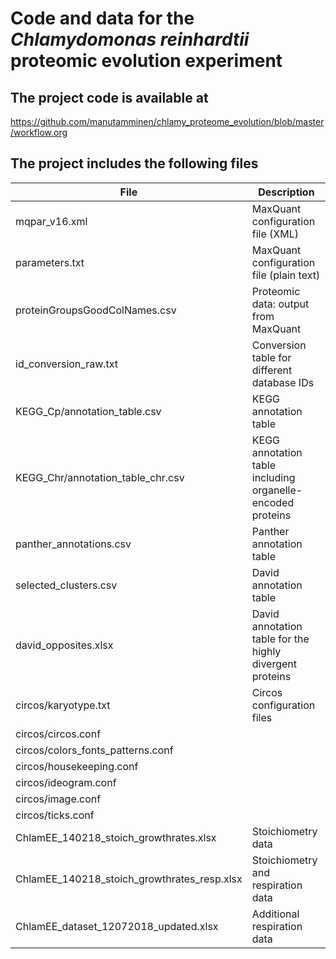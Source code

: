 # Code and data for the _Chlamydomonas reinhardtii_ proteomic evolution experiment

## The project code is available at

https://github.com/manutamminen/chlamy_proteome_evolution/blob/master/workflow.org

## The project includes the following files

| File                                        | Description                                                |
| ------------------------------------------- | ---------------------------------------------------------- |
| mqpar_v16.xml                               | MaxQuant configuration file (XML)                          |
| parameters.txt                              | MaxQuant configuration file (plain text)                   |
| proteinGroupsGoodColNames.csv               | Proteomic data: output from MaxQuant                       |
| id_conversion_raw.txt                       | Conversion table for different database IDs                |
| KEGG_Cp/annotation_table.csv                | KEGG annotation table                                      |
| KEGG_Chr/annotation_table_chr.csv           | KEGG annotation table including organelle-encoded proteins |
| panther_annotations.csv                     | Panther annotation table                                   |
| selected_clusters.csv                       | David annotation table                                     |
| david_opposites.xlsx                        | David annotation table for the highly divergent proteins   |
| circos/karyotype.txt                        | Circos configuration files                                 |
| circos/circos.conf                          |                                                            |
| circos/colors_fonts_patterns.conf           |                                                            |
| circos/housekeeping.conf                    |                                                            |
| circos/ideogram.conf                        |                                                            |
| circos/image.conf                           |                                                            |
| circos/ticks.conf                           |                                                            |
| ChlamEE_140218_stoich_growthrates.xlsx      | Stoichiometry data                                         |
| ChlamEE_140218_stoich_growthrates_resp.xlsx | Stoichiometry and respiration data                         |
| ChlamEE_dataset_12072018_updated.xlsx       | Additional respiration data                                |
